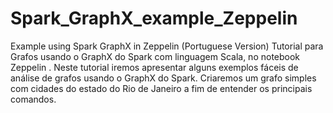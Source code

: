 # Spark_GraphX_example_Zeppelin
Example using Spark GraphX in Zeppelin (Portuguese Version)
Tutorial para Grafos usando o GraphX do Spark com linguagem Scala, no notebook Zeppelin .
Neste tutorial iremos apresentar alguns exemplos fáceis de análise de grafos usando o GraphX do Spark.
Criaremos um grafo simples com cidades do estado do Rio de Janeiro a fim de entender os principais comandos.
